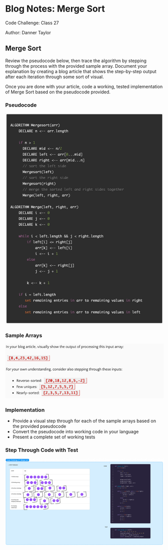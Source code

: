 # Blog Notes: Merge Sort

Code Challenge: Class 27

Author: Danner Taylor

## Merge Sort

Review the pseudocode below, then trace the algorithm by stepping through the process with the provided sample array. Document your explanation by creating a blog article that shows the step-by-step output after each iteration through some sort of visual.

Once you are done with your article, code a working, tested implementation of Merge Sort based on the pseudocode provided.

### Pseudocode

![Pseudocode](merge_sort_1.png)

### Sample Arrays

![Sample](merge_sort_2.png)

### Implementation

- Provide a visual step through for each of the sample arrays based on the provided pseudocode
- Convert the pseudocode into working code in your language
- Present a complete set of working tests

### Step Through Code with Test

![step Through and code with test](merge_sort_3.png)
